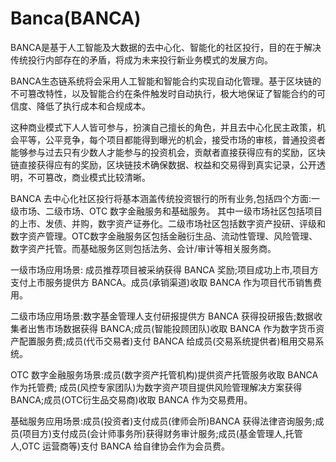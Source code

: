 # Banca(BANCA)

BANCA是基于人工智能及大数据的去中心化、智能化的社区投行，目的在于解决传统投行内部存在的矛盾，将成为未来投行新业务模式的发展方向。

BANCA生态链系统将会采用人工智能和智能合约实现自动化管理。基于区块链的不可篡改特性，以及智能合约在条件触发时自动执行，极大地保证了智能合约的可信度、降低了执行成本和合规成本。

这种商业模式下人人皆可参与，扮演自己擅长的角色，并且去中心化民主政策，机会平等，公平竞争，每个项目都能得到曝光的机会，接受市场的审核，普通投资者能够参与过去只有少数人才能参与的投资机会，贡献者直接获得应有的奖励，区块链直接获得应有的奖励，区块链技术确保数据、权益和交易得到真实记录，公开透明，不可篡改，商业模式比较清晰。

BANCA 去中心化社区投行将基本涵盖传统投资银行的所有业务,包括四个方面:一级市场、二级市场、OTC 数字金融服务和基础服务。 其中一级市场社区包括项目的上市、发债、并购，数字资产证券化。二级市场社区包括数字资产投研、评级和数字资产管理。OTC数字金融服务区包括金融衍生品、流动性管理、风险管理、数字资产托管。而基础服务区则包括法务、会计/审计等相关服务商。

一级市场应用场景: 成员推荐项目被采纳获得 BANCA 奖励;项目成功上市,项目方支付上市服务提供方 BANCA。成员(承销渠道)收取 BANCA 作为项目代币销售费用。

二级市场应用场景:数字基金管理人支付研报提供方 BANCA 获得投研报告;数据收集者出售市场数据获得 BANCA;成员(智能投顾团队)收取 BANCA 作为数字货币资产配置服务费;成员(代币交易者)支付 BANCA 给成员(交易系统提供者)租用交易系统。

OTC 数字金融服务场景:成员(数字资产托管机构)提供资产托管服务收取 BANCA 作为托管费; 成员(风控专家团队)为数字资产项目提供风险管理解决方案获得 BANCA;成员(OTC衍生品交易商)收取 BANCA 作为交易费用。

基础服务应用场景:成员(投资者)支付成员(律师会所)BANCA 获得法律咨询服务;成员(项目方)支付成员(会计师事务所)获得财务审计服务;成员(基金管理人,托管人,OTC 运营商等)支付 BANCA 给自律协会作为会员费。
